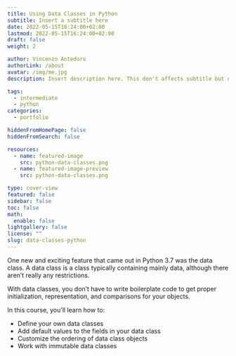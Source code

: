 ```yaml
---
title: Using Data Classes in Python
subtitle: Insert a subtitle here
date: 2022-05-15T16:24:00+02:00
lastmod: 2022-05-15T16:24:00+02:00
draft: false
weight: 2

author: Vincenzo Antedoro
authorLink: /about
avatar: /img/me.jpg
description: Insert description here. This don't affects subtitle but only html internals

tags:
  - intermediate
  - python
categories:
  - portfolio

hiddenFromHomePage: false
hiddenFromSearch: false

resources:
  - name: featured-image
    src: python-data-classes.png
  - name: featured-image-preview
    src: python-data-classes.png

type: cover-view
featured: false
sidebar: false
toc: false
math:
  enable: false
lightgallery: false
license: ""
slug: data-classes-python
---
```


One new and exciting feature that came out in Python 3.7 was the data class. A data class is a class typically containing mainly data, although there aren’t really any restrictions.

With data classes, you don’t have to write boilerplate code to get proper initialization, representation, and comparisons for your objects.

In this course, you’ll learn how to:

- Define your own data classes
- Add default values to the fields in your data class
- Customize the ordering of data class objects
- Work with immutable data classes
